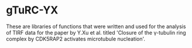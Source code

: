 # gTuRC-YX
These are libraries of functions that were written and used for the analysis of TIRF data for the paper by Y.Xu et al. titled 'Closure of the γ-tubulin ring complex by CDK5RAP2 activates microtubule nucleation'.
